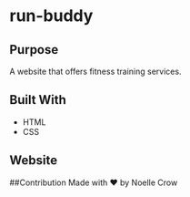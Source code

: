 # run-buddy

## Purpose
A website that offers fitness training services.

## Built With
* HTML
* CSS

## Website

##Contribution
Made with ❤️ by Noelle Crow
